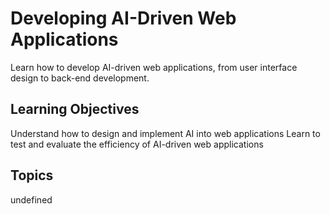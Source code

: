 # Developing AI-Driven Web Applications

Learn how to develop AI-driven web applications, from user interface design to back-end development.

## Learning Objectives
Understand how to design and implement AI into web applications
Learn to test and evaluate the efficiency of AI-driven web applications

## Topics
undefined